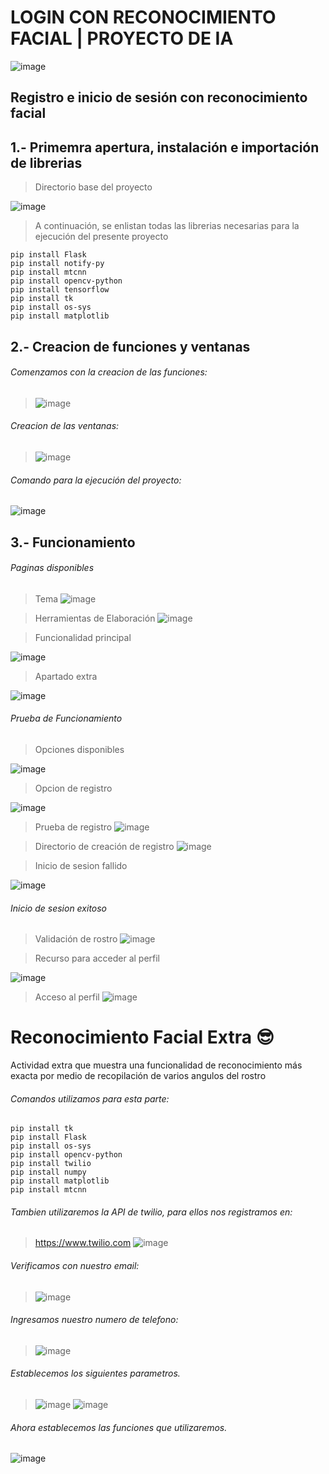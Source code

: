 # LOGIN CON RECONOCIMIENTO FACIAL | PROYECTO DE IA
![image](https://user-images.githubusercontent.com/74626067/188521662-cb7c3dca-4d58-4291-b8a1-843ebcc71ca7.png) 

## Registro e inicio de sesión con reconocimiento facial


## 1.- Primemra apertura, instalación e importación de librerias

> Directorio base del proyecto

![image](https://user-images.githubusercontent.com/74626067/188532637-2336ca79-2b4a-490c-a2f2-53fbf3f58068.png)

> A continuación, se enlistan todas las librerias necesarias para la ejecución del presente proyecto
```
pip install Flask
pip install notify-py
pip install mtcnn
pip install opencv-python
pip install tensorflow
pip install tk
pip install os-sys
pip install matplotlib
```
## 2.- Creacion de funciones y ventanas
###### Comenzamos con la creacion de las funciones:
> ![image](https://user-images.githubusercontent.com/74798975/188522559-98fb0f35-b2c5-45ca-839e-bd9fbe2fa7f6.png)

###### Creacion de las ventanas:
> ![image](https://user-images.githubusercontent.com/74798975/188522590-7b3f044d-eb8d-4c2c-b026-4000ae186016.png)

###### Comando para la ejecución del proyecto:
![image](https://user-images.githubusercontent.com/74626067/188531113-97d86bea-49a5-4700-9a0d-cfa4f070e234.png)


## 3.- Funcionamiento

###### Paginas disponibles
> Tema
![image](https://user-images.githubusercontent.com/74626067/188528506-7763cbfa-4ded-49eb-bcc5-02b1489550b3.png)

> Herramientas de Elaboración
![image](https://user-images.githubusercontent.com/74626067/188528615-09c272da-bc8f-4a64-92dd-6168fd92ca44.png)

> Funcionalidad principal
  
 ![image](https://user-images.githubusercontent.com/74626067/188531504-c5a1a91f-46ed-4495-944b-9365052c379d.png)

> Apartado extra

![image](https://user-images.githubusercontent.com/74626067/188531569-026f02de-17b5-467a-befd-e1903c44c5d5.png)


###### Prueba de Funcionamiento
> Opciones disponibles

![image](https://user-images.githubusercontent.com/74626067/188531665-fced25fc-2534-47fc-a72a-6c19d10fd9b3.png)


> Opcion de registro

![image](https://user-images.githubusercontent.com/74626067/188531701-ea0de111-ec29-4c09-b3ea-28edc328762b.png)


> Prueba de registro
![image](https://user-images.githubusercontent.com/74626067/188522788-75934d49-bee5-4465-9d04-baff60ccf091.png)

> Directorio de creación de registro
![image](https://user-images.githubusercontent.com/74626067/188531888-caf9e7a8-8869-4569-82e2-291db5627cfc.png)

> Inicio de sesion fallido

![image](https://user-images.githubusercontent.com/74626067/188532157-b65cf2d4-924c-4501-be06-f83269d336dd.png)

###### Inicio de sesion exitoso

> Validación de rostro
![image](https://user-images.githubusercontent.com/74626067/188533298-ae6adf3f-4518-4dc3-9569-6fcdafc94880.png)

> Recurso para acceder al perfil

![image](https://user-images.githubusercontent.com/74626067/188533429-2d5e0cce-143d-453d-a31d-be46013a1436.png)

> Acceso al perfil
![image](https://user-images.githubusercontent.com/74626067/188527626-7c3363a4-18af-49f1-b675-1a7b017908e5.png)


# Reconocimiento Facial Extra 😎
Actividad extra que muestra una funcionalidad de reconocimiento más exacta por medio de recopilación de varios angulos del rostro

###### Comandos utilizamos para esta parte:
```
pip install tk
pip install Flask
pip install os-sys
pip install opencv-python
pip install twilio
pip install numpy
pip install matplotlib
pip install mtcnn
```
###### Tambien utilizaremos la API de twilio, para ellos nos registramos en:
> https://www.twilio.com
![image](https://user-images.githubusercontent.com/74798975/188524835-aac5e8b7-e2a4-4402-9b60-eba4239ca0af.png)

###### Verificamos con nuestro email:
> ![image](https://user-images.githubusercontent.com/74798975/188525389-247aac05-f95a-4fca-8e85-3ed1e56a30e1.png)
###### Ingresamos nuestro numero de telefono:
> ![image](https://user-images.githubusercontent.com/74798975/188525422-3fb73a1a-9086-42d0-a69c-eadf04362e6f.png)
###### Establecemos los siguientes parametros.
> ![image](https://user-images.githubusercontent.com/74798975/188527104-314fc4c4-8c36-402a-9ba2-8e6dcbc37bfa.png)
> ![image](https://user-images.githubusercontent.com/74798975/188527118-dee52e47-7544-4710-801e-90310e114458.png)
###### Ahora establecemos las funciones que utilizaremos.
![image](https://user-images.githubusercontent.com/74798975/188529132-3083bbde-ea4e-4b03-aeba-f8b88fc0cb25.png)


